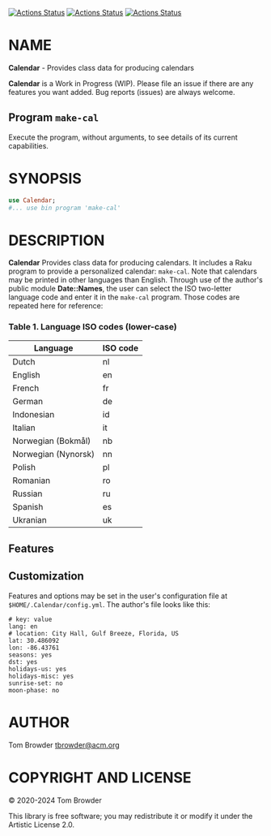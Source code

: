 [![Actions Status](https://github.com/tbrowder/Calendar/actions/workflows/linux-perl.yml/badge.svg)](https://github.com/tbrowder/Calendar/actions) [![Actions Status](https://github.com/tbrowder/Calendar/actions/workflows/macos.yml/badge.svg)](https://github.com/tbrowder/Calendar/actions) [![Actions Status](https://github.com/tbrowder/Calendar/actions/workflows/windows.yml/badge.svg)](https://github.com/tbrowder/Calendar/actions)

NAME
====

**Calendar** - Provides class data for producing calendars

**Calendar** is a Work in Progress (WIP). Please file an issue if there are any features you want added. Bug reports (issues) are always welcome.

Program `make-cal`
------------------

Execute the program, without arguments, to see details of its current capabilities.

SYNOPSIS
========

```raku
use Calendar;
#... use bin program 'make-cal'
```

DESCRIPTION
===========

**Calendar** Provides class data for producing calendars. It includes a Raku program to provide a personalized calendar: `make-cal`. Note that calendars may be printed in other languages than English. Through use of the author's public module **Date::Names**, the user can select the ISO two-letter language code and enter it in the `make-cal` program. Those codes are repeated here for reference:

### Table 1. Language ISO codes (lower-case)

<table class="pod-table">
<thead><tr>
<th>Language</th> <th>ISO code</th>
</tr></thead>
<tbody>
<tr> <td>Dutch</td> <td>nl</td> </tr> <tr> <td>English</td> <td>en</td> </tr> <tr> <td>French</td> <td>fr</td> </tr> <tr> <td>German</td> <td>de</td> </tr> <tr> <td>Indonesian</td> <td>id</td> </tr> <tr> <td>Italian</td> <td>it</td> </tr> <tr> <td>Norwegian (Bokmål)</td> <td>nb</td> </tr> <tr> <td>Norwegian (Nynorsk)</td> <td>nn</td> </tr> <tr> <td>Polish</td> <td>pl</td> </tr> <tr> <td>Romanian</td> <td>ro</td> </tr> <tr> <td>Russian</td> <td>ru</td> </tr> <tr> <td>Spanish</td> <td>es</td> </tr> <tr> <td>Ukranian</td> <td>uk</td> </tr>
</tbody>
</table>

Features
--------

Customization
-------------

Features and options may be set in the user's configuration file at `$HOME/.Calendar/config.yml`. The author's file looks like this:

    # key: value
    lang: en
    # location: City Hall, Gulf Breeze, Florida, US
    lat: 30.486092
    lon: -86.43761 
    seasons: yes
    dst: yes
    holidays-us: yes
    holidays-misc: yes
    sunrise-set: no
    moon-phase: no

AUTHOR
======

Tom Browder <tbrowder@acm.org>

COPYRIGHT AND LICENSE
=====================

© 2020-2024 Tom Browder

This library is free software; you may redistribute it or modify it under the Artistic License 2.0.

